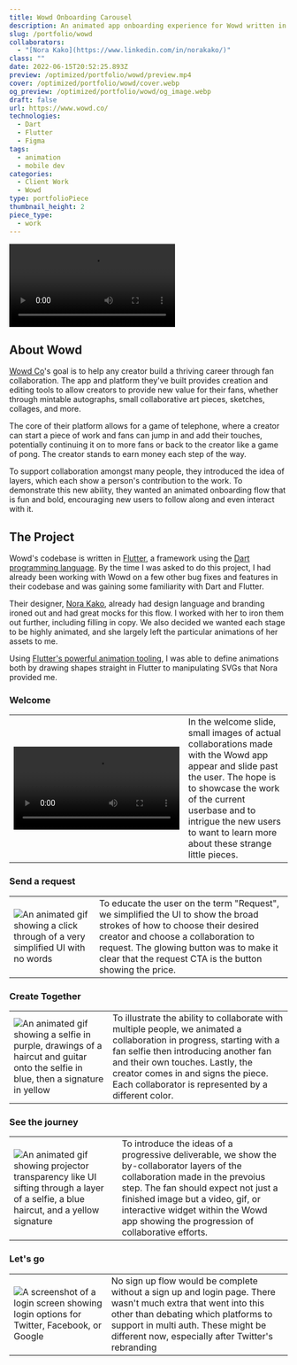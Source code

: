 ```yaml
---
title: Wowd Onboarding Carousel
description: An animated app onboarding experience for Wowd written in Dart with describing the how to create collaborations within the platform.
slug: /portfolio/wowd
collaborators:
  - "[Nora Kako](https://www.linkedin.com/in/norakako/)"
class: ""
date: 2022-06-15T20:52:25.893Z
preview: /optimized/portfolio/wowd/preview.mp4
cover: /optimized/portfolio/wowd/cover.webp
og_preview: /optimized/portfolio/wowd/og_image.webp
draft: false
url: https://www.wowd.co/
technologies:
  - Dart
  - Flutter
  - Figma
tags:
  - animation
  - mobile dev
categories:
  - Client Work
  - Wowd
type: portfolioPiece
thumbnail_height: 2
piece_type:
  - work
---
```


![Video of an app animation](/optimized/portfolio/wowd/carousel.mp4)

## About Wowd

[Wowd Co](https://www.wowd.co/)'s goal is to help any creator build a thriving career through fan collaboration. The app and platform they've built provides creation and editing tools to allow creators to provide new value for their fans, whether through mintable autographs, small collaborative art pieces, sketches, collages, and more.

The core of their platform allows for a game of telephone, where a creator can start a piece of work and fans can jump in and add their touches, potentially continuing it on to more fans or back to the creator like a game of pong. The creator stands to earn money each step of the way.

To support collaboration amongst many people, they introduced the idea of layers, which each show a person's contribution to the work. To demonstrate this new ability, they wanted an animated onboarding flow that is fun and bold, encouraging new users to follow along and even interact with it.

## The Project

Wowd's codebase is written in [Flutter](https://flutter.dev/), a framework using the [Dart programming language](https://dart.dev/). By the time I was asked to do this project, I had already been working with Wowd on a few other bug fixes and features in their codebase and was gaining some familiarity with Dart and Flutter.

Their designer, [Nora Kako](https://www.linkedin.com/in/norakako/), already had design language and branding ironed out and had great mocks for this flow. I worked with her to iron them out further, including filling in copy. We also decided we wanted each stage to be highly animated, and she largely left the particular animations of her assets to me.

Using [Flutter's powerful animation tooling](https://docs.flutter.dev/ui/animations/tutorial), I was able to define animations both by drawing shapes straight in Flutter to manipulating SVGs that Nora provided me.

### Welcome

| | |
| -- | -- |
| ![An animated gif showing a bunch of images fading in and then scrolling off the viewport](/optimized/portfolio/wowd/wowd1.webm) | In the welcome slide, small images of actual collaborations made with the Wowd app appear and slide past the user. The hope is to showcase the work of the current userbase and to intrigue the new users to want to learn more about these strange little pieces. |

### Send a request

| | |
| -- | -- |
| ![An animated gif showing a click through of a very simplified UI with no words](/optimized/portfolio/wowd/wowd2.gif) | To educate the user on the term "Request", we simplified the UI to show the broad strokes of how to choose their desired creator and choose a collaboration to request. The glowing button was to make it clear that the request CTA is the button showing the price. |


### Create Together

| | |
| -- | -- |
| ![An animated gif showing a selfie in purple, drawings of a haircut and guitar onto the selfie in blue, then a signature in yellow](/optimized/portfolio/wowd/wowd3.gif) | To illustrate the ability to collaborate with multiple people, we animated a collaboration in progress, starting with a fan selfie then introducing another fan and their own touches. Lastly, the creator comes in and signs the piece. Each collaborator is represented by a different color. |


### See the journey

| | |
| -- | -- |
| ![An animated gif showing projector transparency like UI sifting through a layer of a selfie, a blue haircut, and a yellow signature](/optimized/portfolio/wowd/wowd4.gif) | To introduce the ideas of a progressive deliverable, we show the by-collaborator layers of the collaboration made in the prevoius step. The fan should expect not just a finished image but a video, gif, or interactive widget within the Wowd app showing the progression of collaborative efforts. |


### Let's go

| | |
| -- | -- |
| ![A screenshot of a login screen showing login options for Twitter, Facebook, or Google](/optimized/portfolio/wowd/wowd5.webp) | No sign up flow would be complete without a sign up and login page. There wasn't much extra that went into this other than debating which platforms to support in multi auth. These might be different now, especially after Twitter's rebranding |



